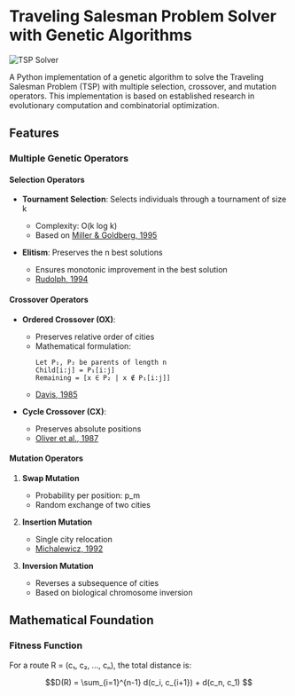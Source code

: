 # Traveling Salesman Problem Solver with Genetic Algorithms

![TSP Solver](https://raw.githubusercontent.com/yourusername/tsp-solver/main/docs/images/example.png)

A Python implementation of a genetic algorithm to solve the Traveling Salesman Problem (TSP) with multiple selection, crossover, and mutation operators. This implementation is based on established research in evolutionary computation and combinatorial optimization.

## Features

### Multiple Genetic Operators

#### Selection Operators
- **Tournament Selection**: Selects individuals through a tournament of size k
  - Complexity: O(k log k)
  - Based on [Miller & Goldberg, 1995](https://doi.org/10.1162/evco.1995.3.4.373)

- **Elitism**: Preserves the n best solutions
  - Ensures monotonic improvement in the best solution
  - [Rudolph, 1994](https://doi.org/10.1109/TEVC.1994.4766865)

#### Crossover Operators
- **Ordered Crossover (OX)**:
  - Preserves relative order of cities
  - Mathematical formulation:
    ```
    Let P₁, P₂ be parents of length n
    Child[i:j] = P₁[i:j]
    Remaining = [x ∈ P₂ | x ∉ P₁[i:j]]
    ```
  - [Davis, 1985](https://doi.org/10.1145/645776.645777)

- **Cycle Crossover (CX)**:
  - Preserves absolute positions
  - [Oliver et al., 1987](https://doi.org/10.1145/42369.42370)

#### Mutation Operators
1. **Swap Mutation**
   - Probability per position: p_m
   - Random exchange of two cities

2. **Insertion Mutation**
   - Single city relocation
   - [Michalewicz, 1992](https://doi.org/10.1007/978-3-662-03363-6)

3. **Inversion Mutation**
   - Reverses a subsequence of cities
   - Based on biological chromosome inversion

## Mathematical Foundation

### Fitness Function
For a route R = (c₁, c₂, ..., cₙ), the total distance is:

```math
D(R) = \sum_{i=1}^{n-1} d(c_i, c_{i+1}) + d(c_n, c_1)